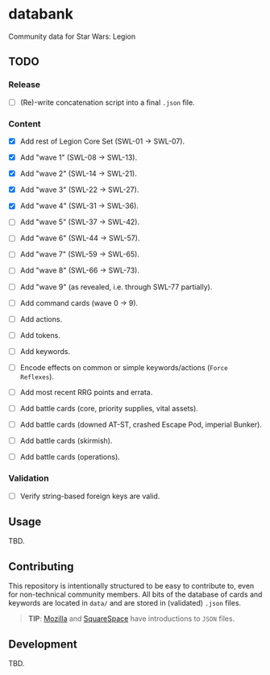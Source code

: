 # databank

Community data for Star Wars: Legion

## TODO

### Release

- [ ] (Re)-write concatenation script into a final `.json` file.

### Content

- [x] Add rest of Legion Core Set (SWL-01 -> SWL-07).
- [x] Add "wave 1" (SWL-08 -> SWL-13).
- [x] Add "wave 2" (SWL-14 -> SWL-21).
- [x] Add "wave 3" (SWL-22 -> SWL-27).
- [x] Add "wave 4" (SWL-31 -> SWL-36).
- [ ] Add "wave 5" (SWL-37 -> SWL-42).

- [ ] Add "wave 6" (SWL-44 -> SWL-57).
- [ ] Add "wave 7" (SWL-59 -> SWL-65).
- [ ] Add "wave 8" (SWL-66 -> SWL-73).
- [ ] Add "wave 9" (as revealed, i.e. through SWL-77 partially).

- [ ] Add command cards (wave 0 -> 9).

- [ ] Add actions.
- [ ] Add tokens.
- [ ] Add keywords.

- [ ] Encode effects on common or simple keywords/actions (`Force Reflexes`).

- [ ] Add most recent RRG points and errata.

- [ ] Add battle cards (core, priority supplies, vital assets).
- [ ] Add battle cards (downed AT-ST, crashed Escape Pod, imperial Bunker).
- [ ] Add battle cards (skirmish).
- [ ] Add battle cards (operations).

### Validation

- [ ] Verify string-based foreign keys are valid.

## Usage

TBD.

## Contributing

This repository is intentionally structured to be easy to contribute to, even
for non-technical community members. All bits of the database of cards and
keywords are located in `data/` and are stored in (validated) `.json` files.

> **TIP**: [Mozilla][] and [SquareSpace][] have introductions to `JSON` files.

[mozilla]: https://developer.mozilla.org/en-US/docs/Learn/JavaScript/Objects/JSON
[squarespace]: https://developers.squarespace.com/what-is-json

## Development

TBD.
